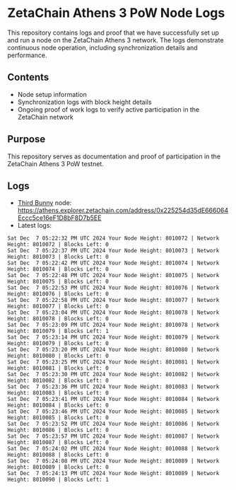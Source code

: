 # ZetaChain Athens 3 PoW Node Logs
This repository contains logs and proof that we have successfully set up and run a node on the ZetaChain Athens 3 network. The logs demonstrate continuous node operation, including synchronization details and performance.

## Contents
- Node setup information
- Synchronization logs with block height details
- Ongoing proof of work logs to verify active participation in the ZetaChain network

## Purpose
This repository serves as documentation and proof of participation in the ZetaChain Athens 3 PoW testnet.

## Logs

- [Third Bunny](https://thirdbunny.xyz/) node: https://athens.explorer.zetachain.com/address/0x225254d35dE666064Eccc5ce16eF1D8bF8D7b5EE
- Latest logs:
```
Sat Dec  7 05:22:32 PM UTC 2024 Your Node Height: 8010072 | Network Height: 8010072 | Blocks Left: 0
Sat Dec  7 05:22:37 PM UTC 2024 Your Node Height: 8010073 | Network Height: 8010073 | Blocks Left: 0
Sat Dec  7 05:22:42 PM UTC 2024 Your Node Height: 8010074 | Network Height: 8010074 | Blocks Left: 0
Sat Dec  7 05:22:48 PM UTC 2024 Your Node Height: 8010075 | Network Height: 8010075 | Blocks Left: 0
Sat Dec  7 05:22:53 PM UTC 2024 Your Node Height: 8010076 | Network Height: 8010076 | Blocks Left: 0
Sat Dec  7 05:22:58 PM UTC 2024 Your Node Height: 8010077 | Network Height: 8010077 | Blocks Left: 0
Sat Dec  7 05:23:04 PM UTC 2024 Your Node Height: 8010078 | Network Height: 8010078 | Blocks Left: 0
Sat Dec  7 05:23:09 PM UTC 2024 Your Node Height: 8010078 | Network Height: 8010079 | Blocks Left: 1
Sat Dec  7 05:23:14 PM UTC 2024 Your Node Height: 8010079 | Network Height: 8010079 | Blocks Left: 0
Sat Dec  7 05:23:20 PM UTC 2024 Your Node Height: 8010080 | Network Height: 8010080 | Blocks Left: 0
Sat Dec  7 05:23:25 PM UTC 2024 Your Node Height: 8010081 | Network Height: 8010081 | Blocks Left: 0
Sat Dec  7 05:23:30 PM UTC 2024 Your Node Height: 8010082 | Network Height: 8010082 | Blocks Left: 0
Sat Dec  7 05:23:36 PM UTC 2024 Your Node Height: 8010083 | Network Height: 8010083 | Blocks Left: 0
Sat Dec  7 05:23:41 PM UTC 2024 Your Node Height: 8010084 | Network Height: 8010084 | Blocks Left: 0
Sat Dec  7 05:23:46 PM UTC 2024 Your Node Height: 8010085 | Network Height: 8010085 | Blocks Left: 0
Sat Dec  7 05:23:52 PM UTC 2024 Your Node Height: 8010086 | Network Height: 8010086 | Blocks Left: 0
Sat Dec  7 05:23:57 PM UTC 2024 Your Node Height: 8010087 | Network Height: 8010087 | Blocks Left: 0
Sat Dec  7 05:24:02 PM UTC 2024 Your Node Height: 8010088 | Network Height: 8010088 | Blocks Left: 0
Sat Dec  7 05:24:08 PM UTC 2024 Your Node Height: 8010089 | Network Height: 8010089 | Blocks Left: 0
Sat Dec  7 05:24:13 PM UTC 2024 Your Node Height: 8010089 | Network Height: 8010090 | Blocks Left: 1
```

